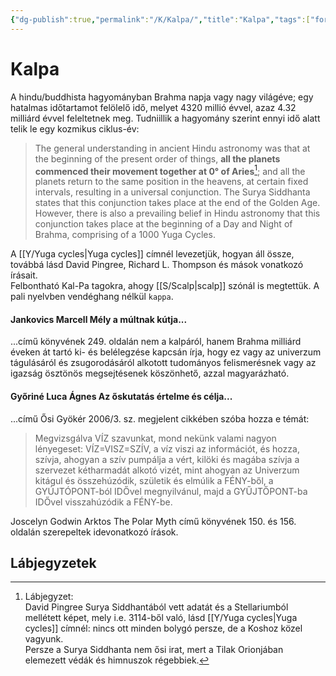 ```yaml
---
{"dg-publish":true,"permalink":"/K/Kalpa/","title":"Kalpa","tags":["formatted🟢"],"created":"2023-10-19T02:45","updated":"2023-10-19T02:45"}
---
```



# Kalpa

A hindu/buddhista hagyományban Brahma napja vagy nagy világéve; egy hatalmas időtartamot felölelő idő, melyet 4320 millió évvel, azaz 4.32 milliárd évvel feleltetnek meg. Tudniillik a hagyomány szerint ennyi idő alatt telik le egy kozmikus ciklus-év:  
> The general understanding in ancient Hindu astronomy was that at the beginning of the present order of things, **all the planets commenced their movement together at 0° of Aries**[^1]; and all the planets return to the same position in the heavens, at certain fixed intervals, resulting in a universal conjunction. The Surya Siddhanta states that this conjunction takes place at the end of the Golden Age. However, there is also a prevailing belief in Hindu astronomy that this conjunction takes place at the beginning of a Day and Night of Brahma, comprising of a 1000 Yuga Cycles.  

A [[Y/Yuga cycles\|Yuga cycles]] címnél levezetjük, hogyan áll össze, továbbá lásd David Pingree, Richard L. Thompson és mások vonatkozó írásait.  
Felbontható Kal-Pa tagokra, ahogy [[S/Scalp\|scalp]] szónál is megtettük. A pali nyelvben vendéghang nélkül `kappa`.  

#### Jankovics Marcell Mély a múltnak kútja...

...című könyvének 249. oldalán nem a kalpáról, hanem Brahma milliárd éveken át tartó ki- és belélegzése kapcsán írja, hogy ez vagy az univerzum tágulásáról és zsugorodásáról alkotott tudományos felismerésnek vagy az igazság ösztönös megsejtésenek köszönhető, azzal magyarázható.  

#### Győriné Luca Ágnes Az őskutatás értelme és célja...

...című Ősi Gyökér 2006/3. sz. megjelent cikkében szóba hozza e témát:  
> Megvizsgálva VÍZ szavunkat, mond nekünk valami nagyon lényegeset: VÍZ=VISZ=SZÍV, a víz viszi az információt, és hozza, szívja, ahogyan a szív pumpálja a vért, kilöki és magába szívja a szervezet kétharmadát alkotó vizét, mint ahogyan az Univerzum kitágul és összehúzódik, születik és elmúlik a FÉNY-ből, a GYÚJTÓPONT-ból IDŐvel megnyilvánul, majd a GYŰJTŐPONT-ba IDŐvel visszahúzódik a FÉNY-be.  

Joscelyn Godwin Arktos The Polar Myth című könyvének 150. és 156. oldalán szerepeltek idevonatkozó írások.  

## Lábjegyzetek

[^1]: Lábjegyzet:  
David Pingree Surya Siddhantából vett adatát és a Stellariumból mellétett képet, mely i.e. 3114-ből való, lásd [[Y/Yuga cycles\|Yuga cycles]] címnél: nincs ott minden bolygó persze, de a Koshoz közel vagyunk.  
Persze a Surya Siddhanta nem ősi irat, mert a Tilak Orionjában elemezett védák és himnuszok régebbiek.  